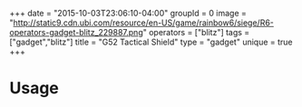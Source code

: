 +++
date = "2015-10-03T23:06:10-04:00"
groupId = 0
image = "http://static9.cdn.ubi.com/resource/en-US/game/rainbow6/siege/R6-operators-gadget-blitz_229887.png"
operators = ["blitz"]
tags = ["gadget","blitz"]
title = "G52 Tactical Shield"
type = "gadget"
unique = true
+++


# Usage
